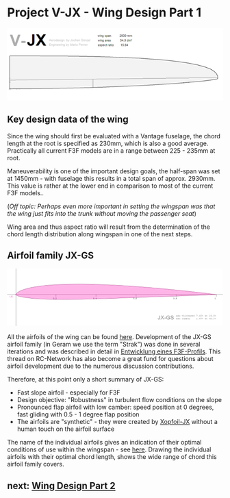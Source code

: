 # Project V-JX - Wing Design Part 1


![V-JX](images/wing_teaser.png "Wing Layout")

## Key design data of the wing 

Since the wing should first be evaluated with a Vantage fuselage, the chord length at the root is specified as 230mm, which is also a good average. Practically all current F3F models are in a range between 225 - 235mm at root.

Maneuverability is one of the important design goals, the half-span was set at 1450mm - with fuselage this results in a total span of approx. 2930mm. This value is rather at the lower end in comparison to most of the current F3F models..

(*Off topic: Perhaps even more important in setting the wingspan was that the wing just fits into the trunk without moving the passenger seat*) 

Wing area and thus aspect ratio will result from the determination of the chord length distribution along wingspan in one of the next steps.

## Airfoil family JX-GS

![JX-GS-15](images/JX-GS-15.png "JX-GS-15")

All the airfoils of the wing can be found [here](https://github.com/jxjo/Airfoils/tree/main/JX-GS). Development of the JX-GS airfoil family (in Geram we use the term "Strak") was done in several iterations and was described in detail in [Entwicklung eines F3F-Profils]( https://www.rc-network.de/threads/entwicklung-eines-f3f-profils.787618/). This thread on RC-Network has also become a great fund for questions about airfoil development due to the numerous discussion contributions.

Therefore, at this point only a short summary of JX-GS:

-	Fast slope airfoil - especially for F3F
-	Design objective: "Robustness" in turbulent flow conditions on the slope
-	Pronounced flap airfoil with low camber: speed position at 0 degrees, fast gliding with 0.5 - 1 degree flap position
-	The airfoils are "synthetic" - they were created by [Xopfoil-JX](https://github.com/jxjo/Xoptfoil-JX/releases) without a human touch on the airfoil surface

The name of the individual airfoils gives an indication of their optimal conditions of use within the wingspan - see [here](https://github.com/jxjo/Airfoils/blob/main/JX-GS/readme.md). 
Drawing the individual airfoils with their optimal chord length, shows the wide range of chord this airfoil family covers.

## next: [Wing Design Part 2](wing_design_2)


